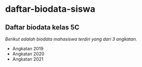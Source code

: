 daftar-biodata-siswa
==
Daftar biodata kelas 5C
--
*Berikut adalah biodata mahasiswa terdiri yang dari 3 angkatan.*
- Angkatan 2019
- Angkatan 2020
- Angkatan 2021
